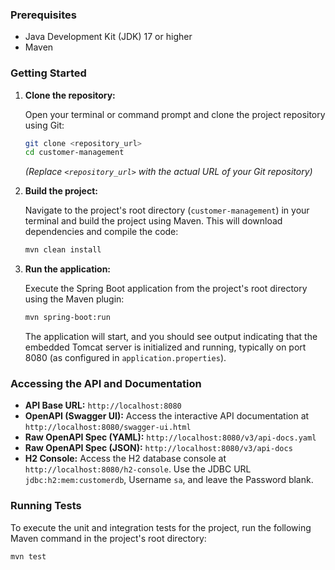 ### Prerequisites

* Java Development Kit (JDK) 17 or higher
* Maven

### Getting Started

1.  **Clone the repository:**

    Open your terminal or command prompt and clone the project repository using Git:

    ```bash
    git clone <repository_url>
    cd customer-management
    ```

    *(Replace `<repository_url>` with the actual URL of your Git repository)*

2.  **Build the project:**

    Navigate to the project's root directory (`customer-management`) in your terminal and build the project using Maven. This will download dependencies and compile the code:

    ```bash
    mvn clean install
    ```

3.  **Run the application:**

    Execute the Spring Boot application from the project's root directory using the Maven plugin:

    ```bash
    mvn spring-boot:run
    ```

    The application will start, and you should see output indicating that the embedded Tomcat server is initialized and running, typically on port 8080 (as configured in `application.properties`).

### Accessing the API and Documentation

* **API Base URL:** `http://localhost:8080`
* **OpenAPI (Swagger UI):** Access the interactive API documentation at `http://localhost:8080/swagger-ui.html`
* **Raw OpenAPI Spec (YAML):** `http://localhost:8080/v3/api-docs.yaml`
* **Raw OpenAPI Spec (JSON):** `http://localhost:8080/v3/api-docs`
* **H2 Console:** Access the H2 database console at `http://localhost:8080/h2-console`. Use the JDBC URL `jdbc:h2:mem:customerdb`, Username `sa`, and leave the Password blank.

### Running Tests

To execute the unit and integration tests for the project, run the following Maven command in the project's root directory:

```bash
mvn test
